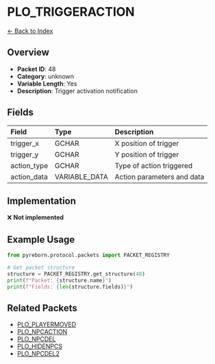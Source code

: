 # PLO_TRIGGERACTION

[← Back to Index](../index.md)

## Overview

- **Packet ID**: 48
- **Category**: unknown
- **Variable Length**: Yes
- **Description**: Trigger activation notification

## Fields

| Field | Type | Description |
|:------|:-----|:------------|
| trigger_x | GCHAR | X position of trigger |
| trigger_y | GCHAR | Y position of trigger |
| action_type | GCHAR | Type of action triggered |
| action_data | VARIABLE_DATA | Action parameters and data |

## Implementation

❌ **Not implemented**

## Example Usage

```python
from pyreborn.protocol.packets import PACKET_REGISTRY

# Get packet structure
structure = PACKET_REGISTRY.get_structure(48)
print(f"Packet: {structure.name}")
print(f"Fields: {len(structure.fields)}")
```

## Related Packets

- [PLO_PLAYERMOVED](PLO_PLAYERMOVED.md)
- [PLO_NPCACTION](PLO_NPCACTION.md)
- [PLO_NPCDEL](PLO_NPCDEL.md)
- [PLO_HIDENPCS](PLO_HIDENPCS.md)
- [PLO_NPCDEL2](PLO_NPCDEL2.md)
